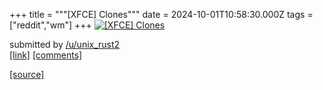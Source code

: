 +++
title = """[XFCE] Clones"""
date = 2024-10-01T10:58:30.000Z
tags = ["reddit","wm"]
+++
[![[XFCE] Clones](https://b.thumbs.redditmedia.com/wKN5VFiV5pMmK_J41KQP4w7uH2g4gbAZiHlcb3zDjLg.jpg "[XFCE] Clones")](https://www.reddit.com/r/unixporn/comments/1ftl9ps/xfce_clones/)

submitted by [/u/unix\_rust2](https://www.reddit.com/user/unix_rust2)  
[\[link\]](https://www.reddit.com/gallery/1ftl9ps) [\[comments\]](https://www.reddit.com/r/unixporn/comments/1ftl9ps/xfce_clones/)

[[source]](https://www.reddit.com/r/unixporn/comments/1ftl9ps/xfce_clones/)
